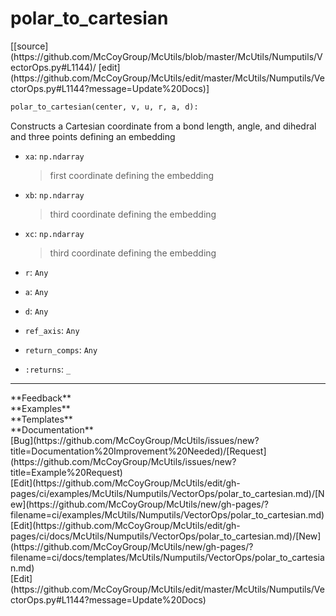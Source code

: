 # <a id="McUtils.Numputils.VectorOps.polar_to_cartesian">polar_to_cartesian</a>
<div class="docs-source-link" markdown="1">
[[source](https://github.com/McCoyGroup/McUtils/blob/master/McUtils/Numputils/VectorOps.py#L1144)/
[edit](https://github.com/McCoyGroup/McUtils/edit/master/McUtils/Numputils/VectorOps.py#L1144?message=Update%20Docs)]
</div>

```python
polar_to_cartesian(center, v, u, r, a, d): 
```
Constructs a Cartesian coordinate from a bond length, angle, and dihedral
and three points defining an embedding
  - `xa`: `np.ndarray`
    > first coordinate defining the embedding
  - `xb`: `np.ndarray`
    > third coordinate defining the embedding
  - `xc`: `np.ndarray`
    > third coordinate defining the embedding
  - `r`: `Any`
    > 
  - `a`: `Any`
    > 
  - `d`: `Any`
    > 
  - `ref_axis`: `Any`
    > 
  - `return_comps`: `Any`
    > 
  - `:returns`: `_`
    > 











---


<div markdown="1" class="text-secondary">
<div class="container">
  <div class="row">
   <div class="col" markdown="1">
**Feedback**   
</div>
   <div class="col" markdown="1">
**Examples**   
</div>
   <div class="col" markdown="1">
**Templates**   
</div>
   <div class="col" markdown="1">
**Documentation**   
</div>
   <div class="col" markdown="1">
   
</div>
   <div class="col" markdown="1">
   
</div>
   <div class="col" markdown="1">
   
</div>
</div>
  <div class="row">
   <div class="col" markdown="1">
[Bug](https://github.com/McCoyGroup/McUtils/issues/new?title=Documentation%20Improvement%20Needed)/[Request](https://github.com/McCoyGroup/McUtils/issues/new?title=Example%20Request)   
</div>
   <div class="col" markdown="1">
[Edit](https://github.com/McCoyGroup/McUtils/edit/gh-pages/ci/examples/McUtils/Numputils/VectorOps/polar_to_cartesian.md)/[New](https://github.com/McCoyGroup/McUtils/new/gh-pages/?filename=ci/examples/McUtils/Numputils/VectorOps/polar_to_cartesian.md)   
</div>
   <div class="col" markdown="1">
[Edit](https://github.com/McCoyGroup/McUtils/edit/gh-pages/ci/docs/McUtils/Numputils/VectorOps/polar_to_cartesian.md)/[New](https://github.com/McCoyGroup/McUtils/new/gh-pages/?filename=ci/docs/templates/McUtils/Numputils/VectorOps/polar_to_cartesian.md)   
</div>
   <div class="col" markdown="1">
[Edit](https://github.com/McCoyGroup/McUtils/edit/master/McUtils/Numputils/VectorOps.py#L1144?message=Update%20Docs)   
</div>
   <div class="col" markdown="1">
   
</div>
   <div class="col" markdown="1">
   
</div>
   <div class="col" markdown="1">
   
</div>
</div>
</div>
</div>